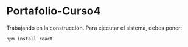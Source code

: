 # Portafolio-Curso4
Trabajando en la construcción.
Para ejecutar el sistema, debes poner:

```npm install react```
